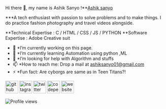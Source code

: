  Hi there 👋, my name is Ashik Sanyo
!**[Ashik sanyo](https://user-images.githubusercontent.com/66254994/100312196-a9e89c00-2fd7-11eb-95c8-e475aa4cfcc7.png)

***A tech enthusiast with passion to solve problems and to make things.
I do practice fashion photography and travel videos alongside.

**Technical Expertise : C / HTML / CSS / JS / PYTHON
**Software Expertise  : Adobe Creative suit


- 🔭 *I’m currently working on this page. 
- 🌱 *I’m currently learning Automation using python ,ML 
- 🤔 *I’m looking for help with Algorithm and stuffs 
- 📫 *How to reach me: Drop a mail at ashiksanyo01@gmail.com 
- ⚡ *Fun fact: Are cyborgs are same as in Teen Titans?! 


[<img src='https://cdn.jsdelivr.net/npm/simple-icons@3.0.1/icons/github.svg' alt='github' height='40'>](https://github.com/ashiksanyo10)  [<img src='https://cdn.jsdelivr.net/npm/simple-icons@3.0.1/icons/instagram.svg' alt='instagram' height='40'>](https://www.instagram.com/sanyo.jpeg/)  [<img src='https://cdn.jsdelivr.net/npm/simple-icons@3.0.1/icons/twitter.svg' alt='twitter' height='40'>](https://twitter.com/@ashsanyo)  [<img src='https://cdn.jsdelivr.net/npm/simple-icons@3.0.1/icons/codepen.svg' alt='codepen' height='40'>](https://codepen.io/@ashsanyo)  [<img src='https://cdn.jsdelivr.net/npm/simple-icons@3.0.1/icons/icloud.svg' alt='website' height='40'>](https://ashiksanyo.netlify.app/)  

![Profile views](https://gpvc.arturio.dev/ashiksanyo10)  
